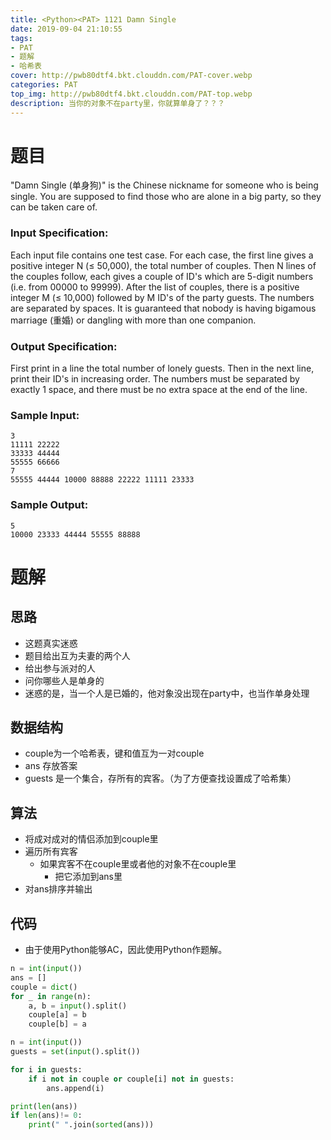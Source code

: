 ```yaml
---
title: <Python><PAT> 1121 Damn Single
date: 2019-09-04 21:10:55
tags:
- PAT
- 题解
- 哈希表
cover: http://pwb80dtf4.bkt.clouddn.com/PAT-cover.webp
categories: PAT
top_img: http://pwb80dtf4.bkt.clouddn.com/PAT-top.webp
description: 当你的对象不在party里，你就算单身了？？？
---
```


# 题目

"Damn Single (单身狗)" is the Chinese nickname for someone who is being single. You are supposed to find those who are alone in a big party, so they can be taken care of.

### Input Specification:

Each input file contains one test case. For each case, the first line gives a positive integer N (≤ 50,000), the total number of couples. Then N lines of the couples follow, each gives a couple of ID's which are 5-digit numbers (i.e. from 00000 to 99999). After the list of couples, there is a positive integer M (≤ 10,000) followed by M ID's of the party guests. The numbers are separated by spaces. It is guaranteed that nobody is having bigamous marriage (重婚) or dangling with more than one companion.

### Output Specification:

First print in a line the total number of lonely guests. Then in the next line, print their ID's in increasing order. The numbers must be separated by exactly 1 space, and there must be no extra space at the end of the line.

### Sample Input:

```in
3
11111 22222
33333 44444
55555 66666
7
55555 44444 10000 88888 22222 11111 23333
```

### Sample Output:

```out
5
10000 23333 44444 55555 88888
```

# 题解

## 思路

+ 这题真实迷惑
+ 题目给出互为夫妻的两个人
+ 给出参与派对的人
+ 问你哪些人是单身的
+ 迷惑的是，当一个人是已婚的，他对象没出现在party中，也当作单身处理

## 数据结构

+ couple为一个哈希表，键和值互为一对couple
+ ans 存放答案
+ guests 是一个集合，存所有的宾客。（为了方便查找设置成了哈希集）

## 算法

+ 将成对成对的情侣添加到couple里
+ 遍历所有宾客
  + 如果宾客不在couple里或者他的对象不在couple里
    + 把它添加到ans里
+ 对ans排序并输出

## 代码

+ 由于使用Python能够AC，因此使用Python作题解。

```python
n = int(input())
ans = []
couple = dict()
for _ in range(n):
    a, b = input().split()
    couple[a] = b
    couple[b] = a

n = int(input())
guests = set(input().split())

for i in guests:
    if i not in couple or couple[i] not in guests:
        ans.append(i)

print(len(ans))
if len(ans)!= 0:
    print(" ".join(sorted(ans)))

```

